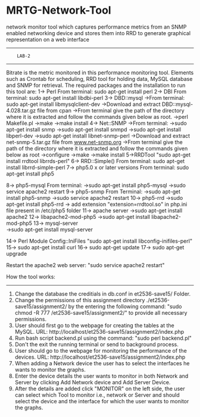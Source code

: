# MRTG-Network-Tool
network monitor tool which captures performance metrics from an SNMP enabled networking device and stores them into RRD to generate graphical representation on a web interface

*******************************************

		LAB-2
********************************************

Bitrate is the metric monitored in this performance monitoring tool. Elements such as Crontab for scheduling, RRD tool for holding data, MySQL database and SNMP for retrieval.
The required packages and the installation to run this tool are:
1→ Perl
	From terminal: sudo apt-get install perl
2→ DBI 
	From terminal: sudo apt-get install libdbi-perl
3→ DBD::mysql
	→From terminal: sudo apt-get install libmysqlclient-dev
	→Download and extract DBD::mysql-4.028.tar.gz file from cpan
	→From terminal give the path of the directory where it is extracted and follow the commands given below as root.
		→perl Makefile.pl
		→make
		→make install
4→ Net::SNMP
	→From terminal:
		→sudo apt-get install snmp
		→sudo apt-get install snmpd
		→sudo apt-get install libperl-dev
		→sudo apt-get install libnet-snmp-perl
	→Download and extract net-snmp-5.tar.gz file from www.net-snmp.org
	→From terminal give the path of the directory where it is extracted and follow the commands given below as root
		→configure
		→make
		→make install
5->RRDTool "sudo apt-get install rrdtool librrds-perl"
6→ RRD::Simple()
	From terminal: sudo apt-get install librrd-simple-perl
7→ php5.0 x or later versions
	From terminal: sudo apt-get install php5


8→ php5-mysql
	From terminal:
		→sudo apt-get install php5-mysql
		→sudo service apache2 restart
9→ php5-snmp
	From Terminal:
		→sudo apt-get install php5-snmp 
		→sudo service apache2 restart
10→ php5-rrd
		→sudo apt-get install php5-rrd
	 → add extension "extension=rrdtool.so" in php.ini file present in /etc/php5 folder
11→ apache server
	 →sudo apt-get install apache2
12→ libapache2-mod-php5
	 →sudo apt-get install libapache2-mod-php5
13→ mysql-server  
	 →sudo apt-get install mysql-server

14→ Perl Module Config::IniFiles "sudo apt-get install libconfig-inifiles-perl"
15→ sudo apt-get install curl
16-> sudo apt-get update
17-> sudo apt-get upgrade

Restart the apache2 web server: "sudo service apache2 restart"

How the tool works:
*******************
1. Change the database the creditials in db.conf in et2536-save15/ Folder.
2. Change the permissions of this assignment directory ./et2536-save15/assignment2/ by the entering the following command:
	"sudo chmod -R 777 /et2536-save15/assignment2/" to provide all necessary permissions.
3. User should first go to the webpage for creating the tables at the MySQL.
  	URL: http://localhost/et2536-save15/assignment2/index.php
3. Run bash script backend.pl using the command:
	"sudo perl backend.pl" 
4. Don't the exit the running terminal or send to background process.
5. User should go to the webpage for monitoring the performance of the devices.
  	URL: http://localhost/et2536-save15/assignment2/index.php
6. When adding a Network device the user has to select the interfaces he wants to monitor the graphs.
7. Enter the device details the user wants to monitor in both Network and Server by clicking Add Network device and Add Server Device. 
8. After the details are added click "MONITOR" on the left side, the user can select which Tool to monitor i.e., network or Server and should select the device and the interface for which the user wants to monitor the graphs. 
 




		


		

